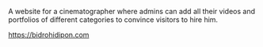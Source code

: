 A website for a cinematographer where admins can add all their videos and portfolios of different categories to convince visitors to hire him.

https://bidrohidipon.com
